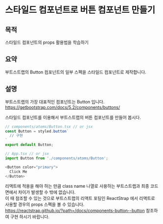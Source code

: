 # 스타일드 컴포넌트로 버튼 컴포넌트 만들기

## 목적

스타일드 컴포넌트의 props 활용법을 학습하기

## 요약

부트스트랩의 Button 컴포넌트의 일부 스펙을 스타일드 컴포넌트로 제작합니다.

## 설명

부트스트랩의 가장 대표적인 컴포넌트는 Button 입니다.  
https://getbootstrap.com/docs/5.2/components/buttons/  

스타일드 컴포넌트를 이용해서 부트스트랩의 버튼 컴포넌트를 만들어 봅시다.

```js
// components/atoms/Button.tsx // or jsx
const Button = styled.button`
  // 구현
`
export default Button;
```

```js
// App.tsx // or jsx
import Button from './components/atoms/Button';

<Button color="primary">
  Click Me
</Button>
```

리액트에 적용을 해야 하는 만큼 class name 나열로 사용하는 부트스트랩과 최종 코드 면에서 차이가 발생할 수 밖에 없습니다.  
이 때 참조할 수 있는 것으로 부트스트랩의 리액트 포팅인 ReactStrap 에서 리액트로 사용할 경우의 props 스펙을 볼 수 있습니다.  
https://reactstrap.github.io/?path=/docs/components-button--button
참조하여 구현 하시기 바랍니다.
